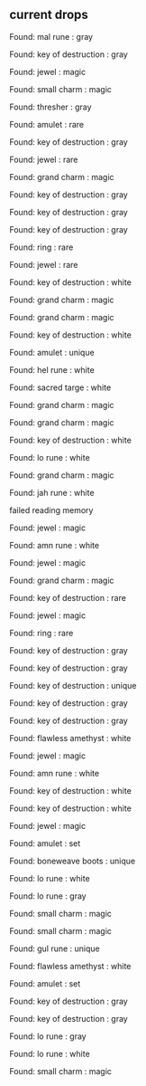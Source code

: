 ## current drops

Found: mal rune : gray
Found: key of destruction : gray
Found: jewel : magic
Found: small charm : magic
Found: thresher : gray
Found: amulet : rare
Found: key of destruction : gray
Found: jewel : rare
Found: grand charm : magic
Found: key of destruction : gray
Found: key of destruction : gray
Found: key of destruction : gray
Found: ring : rare
Found: jewel : rare
Found: key of destruction : white
Found: grand charm : magic
Found: grand charm : magic
Found: key of destruction : white
Found: amulet : unique
Found: hel rune : white
Found: sacred targe : white
Found: grand charm : magic
Found: grand charm : magic
Found: key of destruction : white
Found: lo rune : white
Found: grand charm : magic
Found: jah rune : white
failed reading memory
Found: jewel : magic
Found: amn rune : white
Found: jewel : magic
Found: grand charm : magic
Found: key of destruction : rare
Found: jewel : magic
Found: ring : rare
Found: key of destruction : gray
Found: key of destruction : gray
Found: key of destruction : unique
Found: key of destruction : gray
Found: key of destruction : gray
Found: flawless amethyst : white
Found: jewel : magic
Found: amn rune : white
Found: key of destruction : white
Found: key of destruction : white
Found: jewel : magic
Found: amulet : set
Found: boneweave boots : unique
Found: lo rune : white
Found: lo rune : gray
Found: small charm : magic
Found: small charm : magic
Found: gul rune : unique
Found: flawless amethyst : white
Found: amulet : set
Found: key of destruction : gray
Found: key of destruction : gray
Found: lo rune : gray
Found: lo rune : white
Found: small charm : magic
